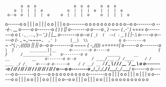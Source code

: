            o  o  o                 o  o  o     o  o  o
        o  |  |  |  o           o  |  |  |  o  |  |  |  o
     o--o  o  |  |  |  o     o  |  |  |  o     o  |  |  |  o
   o------o   o  |  |  |  o  |  |  |  o           o  |  |  |  o
 o--------o      o  o  o     o  o  o                 o  o  o o--o
o--------o           _---~~(~~-_.            __             o-----o
o-------o          _{        )   )           ||            o--------o
 o----o          ,   ) -~~- ( ,-' )_        ====           o---------o
    o           (  `-,_..`., )-- '_,)       |  |__          o--------o
  o--o         ( ` _)  (  -~( -_ `,  }      |  |-.\           o-----o
 o-----o       (_-  _  ~_-~~~~`,  ,' )      |__|  \\              o
o--------o       `~ -^(    __;-,((()))       ||   ||            o--o
o---------o            ~~~~ {_ -_(())      ======__|          o------o
 o--------o                   `\  }       ________||__      o--------o
   o-----o                      { }      /____________\    o--------o
       o         ______      __          __          __    o-------o
     o--o       / ____/___ _/ /____     / /   ____ _/ /_    o----o
   o------o    / / __/ __ `/ __/ _ \   / /   / __ `/ __ \      o
 o--------o   / /_/ / /_/ / /_/  __/  / /___/ /_/ / /_/ /    o---o
o--------o    \____/\__,_/\__/\___/  /_____/\__,_/_.___/    o------o
o-------o                                                  o--------o
 o----o o  o  o                 o  o  o     o  o  o        o--------o
     o  |  |  |  o           o  |  |  |  o  |  |  |  o     o------o
        o  |  |  |  o     o  |  |  |  o     o  |  |  |  o   o--o
           o  |  |  |  o  |  |  |  o           o  |  |  |  o
              o  o  o     o  o  o                 o  o  o
